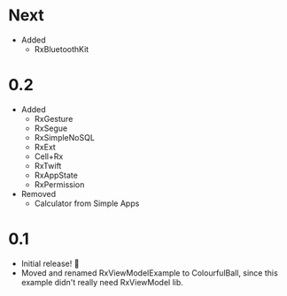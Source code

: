 # Next
- Added
  - RxBluetoothKit

# 0.2
- Added
  - RxGesture
  - RxSegue
  - RxSimpleNoSQL
  - RxExt
  - Cell+Rx
  - RxTwift
  - RxAppState
  - RxPermission
- Removed
  - Calculator from Simple Apps

# 0.1
- Initial release! 🎉
- Moved and renamed RxViewModelExample to ColourfulBall, since this example didn't really need RxViewModel lib.
